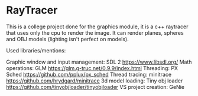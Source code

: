 # RayTracer

This is a college project done for the graphics module, it is a c++ raytracer that uses only the cpu to render the image.
It can render planes, spheres and OBJ models (lighting isn't perfect on models).

Used libraries/mentions:

Graphic window and input management: SDL 2  	https://www.libsdl.org/
Math operations: GLM   				https://glm.g-truc.net/0.9.9/index.html
Threading: PX Sched    				https://github.com/pplux/px_sched
Thread tracing: minitrace			https://github.com/hrydgard/minitrace
3d model loading: Tiny obj loader		https://github.com/tinyobjloader/tinyobjloader
VS project creation:  GeNie
